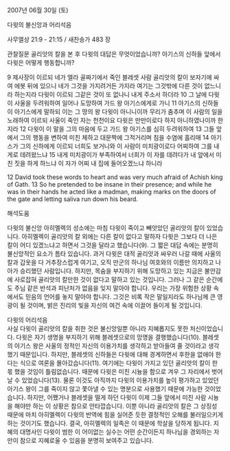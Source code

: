 2007년 06월 30일 (토)

다윗의 불신앙과 어리석음



사무엘상 21:9 - 21:15 / 새찬송가 483 장


관찰질문
골리앗의 칼을 본 후 다윗의 대답은 무엇이었습니까?
아기스의 신하들 앞에서 다윗은 어떻게 행동합니까? 

9 제사장이 이르되 네가 엘라 골짜기에서 죽인 블레셋 사람 골리앗의 칼이 보자기에 싸여 에봇 뒤에 있으니 네가 그것을 가지려거든 가지라 여기는 그것밖에 다른 것이 없느니라 하는지라 다윗이 이르되 그같은 것이 또 없나니 내게 주소서 하더라 10 그 날에 다윗이 사울을 두려워하여 일어나 도망하여 가드 왕 아기스에게로 가니  11 아기스의 신하들이 아기스에게 말하되 이는 그 땅의 왕 다윗이 아니니이까 무리가 춤추며 이 사람의 일을 노래하여 이르되 사울이 죽인 자는 천천이요 다윗은 만만이로다 하지 아니하였나이까 한지라 12 다윗이 이 말을 그의 마음에 두고 가드 왕 아기스를 심히 두려워하여 
13 그들 앞에서 그의 행동을 변하여 미친 체하고 대문짝에 그적거리며 침을 수염에 흘리매 14 아기스가 그의 신하에게 이르되 너희도 보거니와 이 사람이 미치광이로다 어찌하여 그를 내게로 데려왔느냐 15 내게 미치광이가 부족하여서 너희가 이 자를 데려다가 내 앞에서 미친 짓을 하게 하느냐 이 자가 어찌 내 집에 들어오겠느냐 하니라      

12 David took these words to heart and was very much afraid of Achish king of Gath. 13 So he pretended to be insane in their presence; and while he was in their hands he acted like a madman, making marks on the doors of the gate and letting saliva run down his beard.

해석도움





다윗의 불신앙 
아히멜렉의 성소에는 마침 다윗이 죽이고 빼앗았던 골리앗의 칼이 있었습니다. 아히멜렉이 골리앗의 칼 외에는 다른 칼이 없다고 말하자 다윗은 그보다 더 나은 칼이 어디 있겠느냐고 하면서 그것을 달라고 했습니다(9). 그 짧은 대답 속에는 분명히 불신앙적인 요소가 틈타 있습니다. 과거 다윗은 대적 골리앗과 싸우러 나갈 때에 사울의 칼과 갑옷을 다 거추장스럽게 여기고, 오직 만군의 하나님 여호와의 이름만 의지하고 나아가 승리했던 사람입니다. 하지만, 목숨을 부지하기 위해 도망하고 있는 지금은 불안감에 사로잡혀 골리앗의 칼만한 것이 없다고 말하고 있는 것입니다. 그러나 그 같은 순간에도 주님 같은 반석과 피난처가 없음을 잊지 말아야 합니다. 우리는 가장 위험한 상황 속에서도 믿음의 언어를 놓지 말아야 합니다. 그것은 비록 작은 말일지라도 하나님께 큰 영광이 될 것이며, 밝은 진리의 빛을 자신의 여건 속에 이끌어 들이게 될 것입니다.    

다윗의 어리석음  
사실 다윗이 골리앗의 칼을 취한 것은 불신앙일뿐 아니라 지혜롭지도 못한 처신이었습니다. 다윗은 자기 생명을 부지하기 위해 블레셋으로의 망명을 결행했습니다(10). 블레셋의 아기스 왕은 사울의 정적인 자신의 이용가치를 생각하고 받아들여 줄 것이라고 생각했기 때문입니다. 하지만, 블레셋의 신하들은 다윗에 대해 경계하면서 후한을 없애야 한다는 식으로 여론을 몰아갔습니다(11). 여기에는 다윗이 가지고 있던 골리앗의 칼이 한 몫 했을 것임이 틀림없습니다. 때문에 다윗은 미친 시늉을 함으로 겨우 그 자리에서 벗어날 수 있었습니다(13). 물론 이것도 아직까지 다윗의 이용가치를 높이 평가하고 있었던 아기스 왕이 그를 죽이지 않고 쫓아낼 수 있는 명분으로 사용했기 때문에 가능한 것이었습니다. 하지만, 어쨌거나 블레셋을 떨게 하던 다윗이 이제 그들 앞에서 미친 사람 시늉을 해야만 하는 이 상황은 참으로 안타깝습니다. 이뿐 아니라 골리앗의 칼은 그 상징성 때문에 마치 아히멜렉이 다윗의 반역에 힘을 실어준 듯한 결정적인 오해를 불러일으키게 하는 것이기도 했습니다. 결국, 아히멜렉의 일족은 이 때문에 학살을 당하게 됩니다. 지혜의 대명사인 다윗이 범한 이 어이없는 실수는 어떤 순간이든지 하나님을 경외하는 자만이 참으로 지혜로울 수 있음을 분명히 보여주고 있습니다.